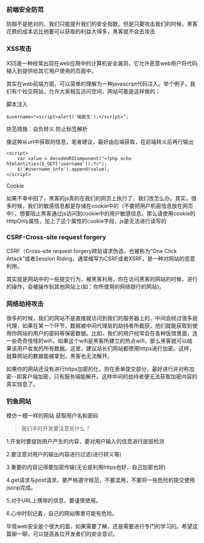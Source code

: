 ### 前端安全防范

防御不是绝对的，我们只能提升我们的安全指数。但是只要攻击我们的时候，黑客花费的成本远比他要可以获取的利益大得多，黑客就不会去攻击

###  XSS攻击

XSS是一种经常出现在web应用中的计算机安全漏洞，它允许恶意web用户将代码植入到提供给其它用户使用的页面中。

其实在web前端方面，可以简单的理解为一种javascript代码注入。举个例子，我们有个社交网站，允许大家相互访问空间，网站可能是这样做的：

脚本注入

```$username="<script>alert('侯医生');</script>";```

防范措施：自负转义 防止标签解析

像这种从url中获取的信息，笔者建议，最好由后端获取，在前端转义后再行输出

```
<script>
    var value = decodeURIComponent("<?php echo htmlentities($_GET['username']);?>");
    $('#username_info').append(value);
</script>
```

Cookie

如果不幸中招了，黑客的js真的在我们的网页上执行了，我们改怎么办。其实，很多时候，我们的敏感信息都是存储在cookie中的（不要把用户机密信息放在网页中），想要阻止黑客通过js访问到cookie中的用户敏感信息。那么请使用cookie的HttpOnly属性，加上了这个属性的cookie字段，js是无法进行读写的

###  CSRF-Cross-site request forgery

CSRF（Cross-site request forgery跨站请求伪造，也被称为“One Click Attack”或者Session Riding，通常缩写为CSRF或者XSRF，是一种对网站的恶意利用。

其实就是网站中的一些提交行为，被黑客利用，你在访问黑客的网站的时候，进行的操作，会被操作到其他网站上(如：你所使用的网络银行的网站)。


###  网络劫持攻击
很多的时候，我们的网站不是直接就访问到我们的服务器上的，中间会经过很多层代理，如果在某一个环节，数据被中间代理层的劫持者所截获，他们就能获取到使用你网站的用户的密码等保密数据。比如，我们的用户经常会在各种饭馆里面，连一些奇奇怪怪的wifi，如果这个wifi是黑客所建立的热点wifi，那么黑客就可以结果该用户收发的所有数据。这里，建议站长们网站都使用https进行加密。这样，就算网站的数据能被拿到，黑客也无法解开。

如果你的网站还没有进行https加密的化，则在表单提交部分，最好进行非对称加密--即客户端加密，只有服务端能解开。这样中间的劫持者便无法获取加密内容的真实信息了。


### 钓鱼网站

模仿一模一样的网站 获取用户名和密码


> 我们平时开发要注意些什么？

1.开发时要提防用户产生的内容，要对用户输入的信息进行层层检测

2.要注意对用户的输出内容进行过滤(进行转义等)

3.重要的内容记得要加密传输(无论是利用https也好，自己加密也好)

4.get请求与post请求，要严格遵守规范，不要混用，不要将一些危险的提交使用jsonp完成。

5.对于URL上携带的信息，要谨慎使用。

6.心中时刻记着，自己的网站哪里可能有危险。

毕竟web安全是个很大的面，如果需要了解，还是需要进行专门的学习的。希望这篇聊一聊，可以提高各位开发者们的安全意识。
